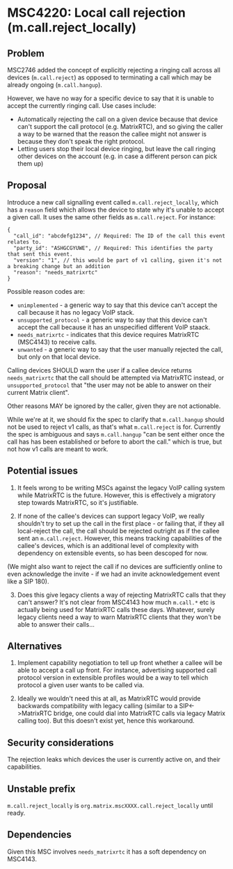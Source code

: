 # MSC4220: Local call rejection (m.call.reject_locally)

## Problem

MSC2746 added the concept of explicitly rejecting a ringing call across all devices (`m.call.reject`) as opposed to
terminating a call which may be already ongoing (`m.call.hangup`).

However, we have no way for a specific device to say that it is unable to accept the currently ringing call.
Use cases include:

 * Automatically rejecting the call on a given device because that device can't support the call protocol (e.g. MatrixRTC),
   and so giving the caller a way to be warned that the reason the callee might not answer is because they don't speak
   the right protocol.
 * Letting users stop their local device ringing, but leave the call ringing other devices on the account (e.g. in case
   a different person can pick them up)

## Proposal

Introduce a new call signalling event called `m.call.reject_locally`, which has a `reason` field which allows the device
to state why it's unable to accept a given call.  It uses the same other fields as `m.call.reject`. For instance:

```json5
{
  "call_id": "abcdefg1234", // Required: The ID of the call this event relates to.
  "party_id": "ASHGCGYUWE", // Required: This identifies the party that sent this event.
  "version": "1", // this would be part of v1 calling, given it's not a breaking change but an addition
  "reason": "needs_matrixrtc"
}
```

Possible reason codes are:

 * `unimplemented` - a generic way to say that this device can't accept the call because it has no legacy VoIP stack.
 * `unsupported_protocol` - a generic way to say that this device can't accept the call because it has an unspecified different VoIP staack.
 * `needs_matrixrtc` - indicates that this device requires MatrixRTC (MSC4143) to receive calls.
 * `unwanted` - a generic way to say that the user manually rejected the call, but only on that local device.

Calling devices SHOULD warn the user if a callee device returns `needs_matrixrtc` that the call should be attempted via
MatrixRTC instead, or `unsupported_protocol` that "the user may not be able to answer on their current Matrix client".

Other reasons MAY be ignored by the caller, given they are not actionable.

While we're at it, we should fix the spec to clarify that `m.call.hangup` should not be used to reject v1 calls, as
that's what `m.call.reject` is for.  Currently the spec is ambiguous and says `m.call.hangup` "can be sent either once
the call has has been established or before to abort the call." which is true, but not how v1 calls are meant to work.

## Potential issues

1. It feels wrong to be writing MSCs against the legacy VoIP calling system while MatrixRTC is the future.  However, this
is effectively a migratory step towards MatrixRTC, so it's justifiable.

2. If none of the callee's devices can support legacy VoIP, we really shouldn't try to set up the call in the first place -
or failing that, if they all local-reject the call, the call should be rejected outright as if the callee sent an
`m.call.reject`.  However, this means tracking capabilities of the callee's devices, which is an additional level of
complexity with dependency on extensible events, so has been descoped for now.

(We might also want to reject the call if no devices are sufficiently online to even acknowledge the invite - if we had an
invite acknowledgement event like a SIP 180).

3. Does this give legacy clients a way of rejecting MatrixRTC calls that they can't answer?  It's not clear from MSC4143 how
much `m.call.*` etc is actually being used for MatrixRTC calls these days.  Whatever, surely legacy clients need a way
to warn MatrixRTC clients that they won't be able to answer their calls...

## Alternatives

1. Implement capability negotiation to tell up front whether a callee will be able to accept a call up front. For
instance, advertising supported call protocol version in extensible profiles would be a way to tell which protocol a
given user wants to be called via.

2. Ideally we wouldn't need this at all, as MatrixRTC would provide backwards compatibility with legacy calling
(similar to a SIP<->MatrixRTC bridge, one could dial into MatrixRTC calls via legacy Matrix calling too).  But this
doesn't exist yet, hence this workaround.

## Security considerations

The rejection leaks which devices the user is currently active on, and their capabilities.

## Unstable prefix

`m.call.reject_locally` is `org.matrix.mscXXXX.call.reject_locally` until ready.

## Dependencies

Given this MSC involves `needs_matrixrtc` it has a soft dependency on MSC4143.
